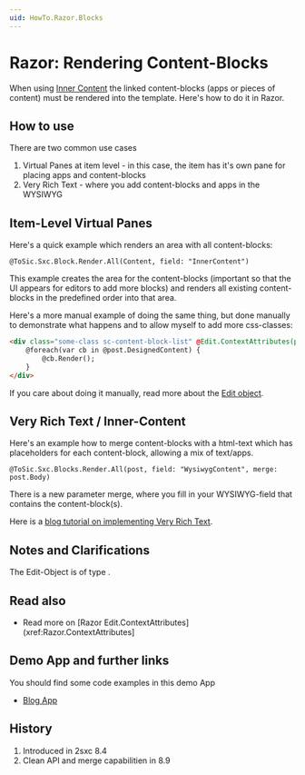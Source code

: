 ```yaml
---
uid: HowTo.Razor.Blocks
---
```


# Razor: Rendering Content-Blocks

When using [Inner Content](xref:Specs.Cms.InnerContent) the linked content-blocks (apps or pieces of content) must be rendered into the template. Here's how to do it in Razor. 

## How to use
There are two common use cases

1. Virtual Panes at item level - in this case, the item has it's own pane for placing apps and content-blocks
2. Very Rich Text - where you add content-blocks and apps in the WYSIWYG

## Item-Level Virtual Panes
Here's a quick example which renders an area with all content-blocks: 

```razor
@ToSic.Sxc.Block.Render.All(Content, field: "InnerContent")
```

This example creates the area for the content-blocks (important so that the UI appears for editors to add more blocks) and renders all existing content-blocks in the predefined order into that area. 

Here's a more manual example of doing the same thing, but done manually to demonstrate what happens and to allow myself to add more css-classes: 

```html
<div class="some-class sc-content-block-list" @Edit.ContextAttributes(post, field: "DesignedContent")>
    @foreach(var cb in @post.DesignedContent) {
        @cb.Render();
    }
</div>
```
If you care about doing it manually, read more about the [Edit object](xref:HowTo.Razor.Edit).

## Very Rich Text / Inner-Content

Here's an example how to merge content-blocks with a html-text which has placeholders for each content-block, allowing a mix of text/apps. 

```razor
@ToSic.Sxc.Blocks.Render.All(post, field: "WysiwygContent", merge: post.Body)
```

There is a new parameter merge, where you fill in your WYSIWYG-field that contains the content-block(s).

Here is a [blog tutorial on implementing Very Rich Text](http://2sxc.org/en/blog/post/tutorial-create-very-rich-text-inner-content-2-with-2sxc).


## Notes and Clarifications

The Edit-Object is of type [](xref:ToSic.Sxc.Web.IInPageEditingSystem).

## Read also
* Read more on [Razor Edit.ContextAttributes](xref:Razor.ContextAttributes]

## Demo App and further links

You should find some code examples in this demo App

* [Blog App](xref:App.Blog)

## History

1. Introduced in 2sxc 8.4
2. Clean API and merge capabilitien in 8.9


